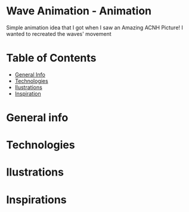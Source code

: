 #  Wave Animation - Animation

Simple animation idea that I got when I saw an Amazing ACNH Picture! I wanted to recreated the waves' movement

# Table of Contents

- <a href="https://github.com/sergiosepulveda09/WaveAnimation/tree/main#general-info" >General Info</a>
- <a href="https://github.com/sergiosepulveda09/WaveAnimation/tree/main#technologies">Technologies</a>
- <a href="https://github.com/sergiosepulveda09/WaveAnimation/tree/main#ilustrations">Ilustrations</a>
- <a href="https://github.com/sergiosepulveda09/WaveAnimation/tree/main#inspirations">Inspiration</a>

# General info

# Technologies

# Ilustrations

# Inspirations
